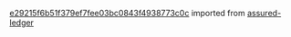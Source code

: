 [e29215f6b51f379ef7fee03bc0843f4938773c0c](https://github.com/insolar/assured-ledger/commit/e29215f6b51f379ef7fee03bc0843f4938773c0c) imported from [assured-ledger](https://github.com/insolar/assured-ledger)
